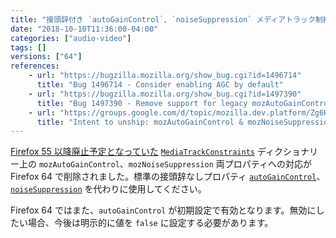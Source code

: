 ```yaml
---
title: "接頭辞付き `autoGainControl`、`noiseSuppression` メディアトラック制約が廃止されました"
date: "2018-10-10T11:36:00-04:00"
categories: ["audio-video"]
tags: []
versions: ["64"]
references:
    - url: "https://bugzilla.mozilla.org/show_bug.cgi?id=1496714"
      title: "Bug 1496714 - Consider enabling AGC by default"
    - url: "https://bugzilla.mozilla.org/show_bug.cgi?id=1497390"
      title: "Bug 1497390 - Remove support for legacy mozAutoGainControl and mozNoiseSuppression constraints."
    - url: "https://groups.google.com/d/topic/mozilla.dev.platform/Zg6KTgGPp1I/discussion"
      title: "Intent to unship: mozAutoGainControl & mozNoiseSuppression constraints (and AGC=on by default)"
---
```

[Firefox 55 以降廃止予定となっていた](https://www.fxsitecompat.com/ja/docs/2017/autogaincontrol-and-noisesuppression-media-track-constraints-have-been-unprefixed/) [`MediaTrackConstraints`](https://developer.mozilla.org/docs/Web/API/MediaTrackConstraints) ディクショナリー上の `mozAutoGainControl`、`mozNoiseSuppression` 両プロパティへの対応が Firefox 64 で削除されました。標準の接頭辞なしプロパティ [`autoGainControl`](https://developer.mozilla.org/docs/Web/API/MediaTrackConstraints/autoGainControl)、[`noiseSuppression`](https://developer.mozilla.org/docs/Web/API/MediaTrackConstraints/noiseSuppression) を代わりに使用してください。

Firefox 64 ではまた、`autoGainControl` が初期設定で有効となります。無効にしたい場合、今後は明示的に値を `false` に設定する必要があります。

